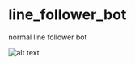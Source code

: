 # line_follower_bot
normal line follower bot

![alt text](https://github.com/JunesDiary/line_follower_bot/blob/main/Garbage%20Classifying%20Bot.JPG!raw=true)

